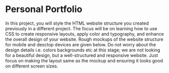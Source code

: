 # Personal Portfolio
 In this project, you will style the HTML website structure you created previously in a different project. The focus will be on learning how to use CSS to create responsive layouts, apply color and typography, and enhance the overall design of your website.  Rough mockups of the website structure for mobile and desctop devices are given below. Do not worry about the design details i.e. colors backgrounds etc at this stage; we are not looking for a beautiful design, but a well-structured and responsive website. Just focus on making the layout same as the mockup and ensuring it looks good on different screen sizes.
